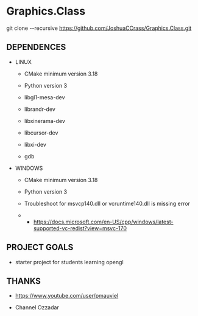# Graphics.Class

git clone --recursive https://github.com/JoshuaCCrass/Graphics.Class.git


## DEPENDENCES

- LINUX

    -   CMake minimum version 3.18

    -   Python version 3

    -   libgl1-mesa-dev

    -   librandr-dev

    -   libxinerama-dev

    -   libcursor-dev

    -   libxi-dev

    -   gdb

- WINDOWS

    -  CMake minimum version 3.18

    -  Python version 3

    -  Troubleshoot for msvcp140.dll or vcruntime140.dll is missing error
    -   -   https://docs.microsoft.com/en-US/cpp/windows/latest-supported-vc-redist?view=msvc-170

## PROJECT GOALS

 - starter project for students learning opengl

## THANKS

 - https://www.youtube.com/user/pmauviel

 - Channel Ozzadar